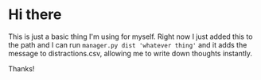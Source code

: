 # Hi there

This is just a basic thing I'm using for myself.  Right now I just added this to the path and I can run `manager.py dist 'whatever thing'` and it adds the message to distractions.csv, allowing me to write down thoughts instantly.

Thanks!